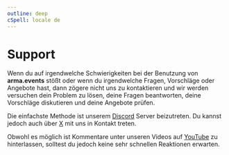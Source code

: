 ```yaml
---
outline: deep
cSpell: locale de
---
```


# Support

Wenn du auf irgendwelche Schwierigkeiten bei der Benutzung von **arma.events** stößt oder wenn du irgendwelche Fragen, Vorschläge oder Angebote hast, dann zögere nicht uns zu kontaktieren und wir werden versuchen dein Problem zu lösen, deine Fragen beantworten, deine Vorschläge diskutieren und deine Angebote prüfen.

Die einfachste Methode ist unserem [Discord](https://discord.gg/b2aABzh8xJ "Discord Einladung") Server beizutreten. Du kannst jedoch auch über [X](https://x.com/arma_events "arma.events auf X") mit uns in Kontakt treten.

Obwohl es möglich ist Kommentare unter unseren Videos auf [YouTube](https://www.youtube.com/@arma.events "YouTube-Kanal") zu hinterlassen, solltest du jedoch keine sehr schnellen Reaktionen erwarten.
